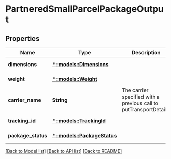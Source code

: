 # PartneredSmallParcelPackageOutput

## Properties
Name | Type | Description | Notes
------------ | ------------- | ------------- | -------------
**dimensions** | [***::models::Dimensions**](Dimensions.md) |  | [default to null]
**weight** | [***::models::Weight**](Weight.md) |  | [default to null]
**carrier_name** | **String** | The carrier specified with a previous call to putTransportDetails. | [default to null]
**tracking_id** | [***::models::TrackingId**](TrackingId.md) |  | [default to null]
**package_status** | [***::models::PackageStatus**](PackageStatus.md) |  | [default to null]

[[Back to Model list]](../README.md#documentation-for-models) [[Back to API list]](../README.md#documentation-for-api-endpoints) [[Back to README]](../README.md)



